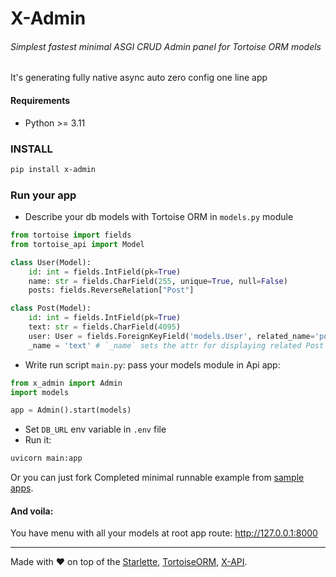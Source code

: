 # X-Admin
###### Simplest fastest minimal ASGI CRUD Admin panel for Tortoise ORM models
It's generating fully native async auto  zero config one line app 
#### Requirements
- Python >= 3.11

### INSTALL
```bash
pip install x-admin
```

### Run your app
- Describe your db models with Tortoise ORM in `models.py` module
```python
from tortoise import fields
from tortoise_api import Model

class User(Model):
    id: int = fields.IntField(pk=True)
    name: str = fields.CharField(255, unique=True, null=False)
    posts: fields.ReverseRelation["Post"]

class Post(Model):
    id: int = fields.IntField(pk=True)
    text: str = fields.CharField(4095)
    user: User = fields.ForeignKeyField('models.User', related_name='posts')
    _name = 'text' # `_name` sets the attr for displaying related Post instace inside User (default='name')
```
- Write run script `main.py`: pass your models module in Api app:
```python
from x_admin import Admin
import models

app = Admin().start(models)
```
- Set `DB_URL` env variable in `.env` file
- Run it:
```bash
uvicorn main:app
```
Or you can just fork Completed minimal runnable example from [sample apps](https://github.com/mixartemev/x-admin/blob/master/sample_apps/minimal/).

#### And voila:
You have menu with all your models at root app route: http://127.0.0.1:8000


---
Made with ❤ on top of the [Starlette](https://www.starlette.io/), [TortoiseORM](https://tortoise.github.io/), [X-API](https://pypi.org/project/tortoise-api/).
